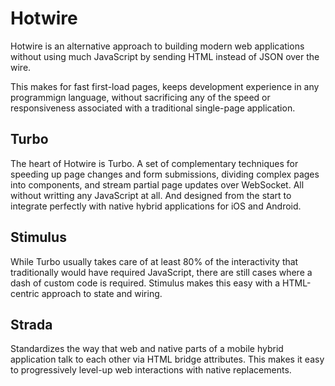 # Hotwire
Hotwire is an alternative approach to building modern web applications without using much JavaScript by sending HTML instead of JSON over the wire.

This makes for fast first-load  pages, keeps development experience in any programmign language, without sacrificing any of the speed or responsiveness associated with a traditional single-page application.

## Turbo
The heart of Hotwire is Turbo.
A set of complementary techniques for speeding up page changes and form submissions, dividing complex pages into components, and stream partial page updates over WebSocket. All without writting any JavaScript at all. And designed from the start to integrate perfectly with native hybrid applications for iOS and Android.

## Stimulus
While Turbo usually takes care of at least 80% of the interactivity that traditionally would have required JavaScript, there are still cases where a dash of custom code is required. Stimulus makes this easy with a HTML-centric approach to state and wiring.

## Strada 
Standardizes the way that web and native parts of a mobile hybrid application talk to each other via HTML bridge attributes. This makes it easy to progressively level-up web interactions with native replacements.

